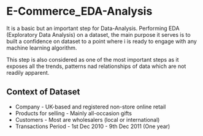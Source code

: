 # E-Commerce_EDA-Analysis
It is a basic but an important step for Data-Analysis. Performing EDA (Exploratory Data Analysis) on a dataset, the main purpose it serves is to built a confidence on dataset to a point where i is ready to engage with any machine learning algorithm.

This step is also considered as one of the most important steps as it exposes all the trends, patterns nad relationships of data which are not readily apparent.
## Context of Dataset
- Company - UK-based and registered non-store online retail
- Products for selling - Mainly all-occasion gifts
- Customers - Most are wholesalers (local or international)
- Transactions Period - 1st Dec 2010 - 9th Dec 2011 (One year)

